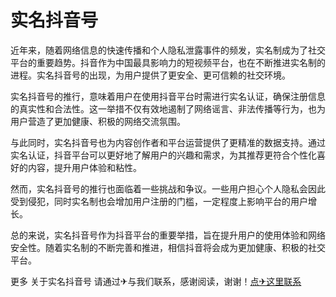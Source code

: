 # 实名抖音号

近年来，随着网络信息的快速传播和个人隐私泄露事件的频发，实名制成为了社交平台的重要趋势。抖音作为中国最具影响力的短视频平台，也在不断推进实名制的进程。实名抖音号的出现，为用户提供了更安全、更可信赖的社交环境。

实名抖音号的推行，意味着用户在使用抖音平台时需进行实名认证，确保注册信息的真实性和合法性。这一举措不仅有效地遏制了网络谣言、非法传播等行为，也为用户营造了更加健康、积极的网络交流氛围。

与此同时，实名抖音号也为内容创作者和平台运营提供了更精准的数据支持。通过实名认证，抖音平台可以更好地了解用户的兴趣和需求，为其推荐更符合个性化喜好的内容，提升用户体验和粘性。

然而，实名抖音号的推行也面临着一些挑战和争议。一些用户担心个人隐私会因此受到侵犯，同时实名制也会增加用户注册的门槛，一定程度上影响平台的用户增长。

总的来说，实名抖音号作为抖音平台的重要举措，旨在提升用户的使用体验和网络安全性。随着实名制的不断完善和推进，相信抖音将会成为更加健康、积极的社交平台。

更多 关于实名抖音号 请通过✈与我们联系，感谢阅读，谢谢！[点✈这里联系](https://111.k02.cc)